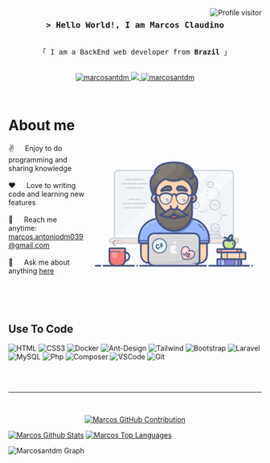 <a href="https://komarev.com/ghpvc/?username=marcosantdm">
  <img align="right" src="https://komarev.com/ghpvc/?username=marcosantdm&label=Visitors&color=0e75b6&style=flat" alt="Profile visitor" />
</a>

<!-- Intro  -->
<h3 align="center">
        <samp>&gt; Hello World!, I am
                <b>Marcos Claudino</b>
        </samp>
</h3>


<p align="center"> 
  <samp>
    <br>
    「 I am a BackEnd web developer from <b>Brazil</b> 」
    <br>
    <br>
  </samp>
</p>

<p align="center">
 <!-- <a href="#" target="blank">
  <img src="https://img.shields.io/badge/Website-DC143C?style=for-the-badge&logo=medium&logoColor=white" alt="marcosantdm" />
 </a> -->
 <a href="https://www.linkedin.com/in/marcosantdm/" target="_blank">
  <img src="https://img.shields.io/badge/LinkedIn-0077B5?style=for-the-badge&logo=linkedin&logoColor=white" alt="marcosantdm"/>
 </a>
 <a href="https://twitter.com/JannaPopJampa" target="_blank">
  <img src="https://img.shields.io/badge/Twitter-1DA1F2?style=for-the-badge&logo=twitter&logoColor=white" />
 </a>
 <a href="https://www.instagram.com/marcos_antoniodm/" target="_blank">
  <img src="https://img.shields.io/badge/Instagram-fe4164?style=for-the-badge&logo=instagram&logoColor=white" alt="marcosantdm" />
 </a> 
</p>
<br />

<!-- About Section -->
 # About me
 
<p>
 <img align="right" width="350" src="/assets/programmer.gif" alt="Coding gif" />
  
 ✌️ &emsp; Enjoy to do programming and sharing knowledge <br/><br/>
 ❤️ &emsp; Love to writing code and learning new features<br/><br/>
 📧 &emsp; Reach me anytime: marcos.antoniodm039@gmail.com<br/><br/>
 💬 &emsp; Ask me about anything [here](https://github.com/marcosantdm/marcosantdm/issues)

</p>

<br/>
<br/>
<br/>

## Use To Code

![HTML](https://img.shields.io/badge/HTML5-E34F26?style=for-the-badge&logo=html5&logoColor=white)
![CSS3](https://img.shields.io/badge/CSS3-1572B6?style=for-the-badge&logo=css3&logoColor=white)
![Docker](https://img.shields.io/badge/Docker-1572B6?style=for-the-badge&logo=docker&logoColor=white)
![Ant-Design](https://img.shields.io/badge/AntDesign-0170FE?style=for-the-badge&logo=antdesign&logoColor=white)
![Tailwind](https://img.shields.io/badge/Tailwind_CSS-092749?style=for-the-badge&logo=tailwindcss&logoColor=06B6D4&labelColor=000000)
![Bootstrap](https://img.shields.io/badge/Bootstrap-563D7C?style=for-the-badge&logo=bootstrap&logoColor=white)
![Laravel](https://img.shields.io/badge/Laravel-FF4154?style=for-the-badge&logo=laravel&logoColor=white)
![MySQL](https://img.shields.io/badge/MySQL-1572B6?style=for-the-badge&logo=mysql&logoColor=white)
![Php](https://img.shields.io/badge/Php-2E7EEA?style=for-the-badge&logo=php&logoColor=white)
![Composer](https://img.shields.io/badge/Composer-000000?style=for-the-badge&logo=composer&logoColor=white)
![VSCode](https://img.shields.io/badge/Visual_Studio-0078d7?style=for-the-badge&logo=visual%20studio&logoColor=white)
![Git](https://img.shields.io/badge/Git-F05032?style=for-the-badge&logo=git&logoColor=white)

<br/>

<!-- ## Top Repositories - -->
<!-- 
<p align="left">
  <a href="https://github.com/marcosantdm?tab=repositories" target="_blank"><img alt="All Repositories" title="All Repositories" src="https://img.shields.io/badge/-All%20Repos-2962FF?style=for-the-badge&logo=koding&logoColor=white"/></a>
</p> -->

<br/>
<hr/>
<br/>

<p align="center">
  <a href="https://github.com/marcosantdm">
    <img src="http://github-profile-summary-cards.vercel.app/api/cards/profile-details?username=marcosantdm&theme=ocean_dark" alt="Marcos GitHub Contribution"/>
  </a>
</p>
    <a href="https://github.com/alsiam"><img alt="Marcos Github Stats" src="https://denvercoder1-github-readme-stats.vercel.app/api?username=marcosantdm&show_icons=true&count_private=true&theme=ocean_dark&border_color=7F3FBF&bg_color=0D1117&title_color=F85D7F&icon_color=F8D866" height="192px" width="49.5%"/></a>
<a>
  <a href="https://github.com/marcosantdm"><img alt="Marcos Top Languages" src="https://github-readme-stats.vercel.app/api/top-langs/?username=marcosantdm&layout=compact&theme=ocean_dark" height="192px" width="49.5%"/></a>
  <br/>
</a>


![Marcosantdm Graph](https://github-readme-activity-graph.vercel.app/graph?username=marcosantdm&custom_title=marcosantdm%20GitHub%20Activity%20Graph&bg_color=0D1117&color=7F3FBF&line=7F3FBF&point=7F3FBF&area_color=FFFFFF&title_color=FFFFFF&area=true)